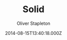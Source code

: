 ---
title: Solid
github: https://github.com/st4ple/solid-jekyll
demo: https://st4ple.github.io/solid-jekyll/
author: Oliver Stapleton
ssg:
  - Jekyll
cms:
  - Markdown
date: 2014-08-15T13:40:18.000Z
description: 'A Jekyll port of the Solid theme (by blacktie.co). '
draft: true
publish_date: '2014-08-15T13:40:18Z'
update_date: '2019-05-07T08:43:03Z'
github_star: 335
github_fork: 453
---